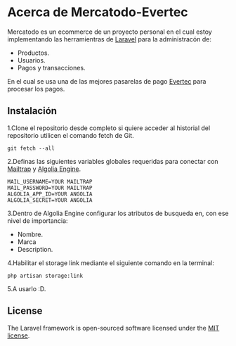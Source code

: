 
# Acerca de Mercatodo-Evertec

Mercatodo es un ecommerce de un proyecto personal en el cual estoy implementando las herramientras de [Laravel](https://laravel.com) para la administracón de: 

- Productos.
- Usuarios.
- Pagos y transacciones.

En el cual se usa una de las mejores pasarelas de pago [Evertec](https://www.evertecinc.com/) para procesar los pagos. 

## Instalación

1.Clone el repositorio desde completo si quiere acceder al historial del repositorio utilicen el comando fetch de Git.

 ```
git fetch --all
 ```

 2.Definas las siguientes variables globales requeridas para conectar con [Mailtrap](https://mailtrap.io/) y [Algolia Engine](https://www.algolia.com/).
 
  ``` 
  MAIL_USERNAME=YOUR MAILTRAP
  MAIL_PASSWORD=YOUR MAILTRAP
  ALGOLIA_APP_ID=YOUR ANGOLIA
  ALGOLIA_SECRET=YOUR ANGOLIA
   ```
3.Dentro de Algolia Engine configurar los atributos de busqueda en, con ese nivel de importancia:
- Nombre.
- Marca
- Description.

4.Habilitar el storage link mediante el siguiente comando en la terminal:

``` 
php artisan storage:link
   ```
5.A usarlo :D.
## License

The Laravel framework is open-sourced software licensed under the [MIT license](https://opensource.org/licenses/MIT).
